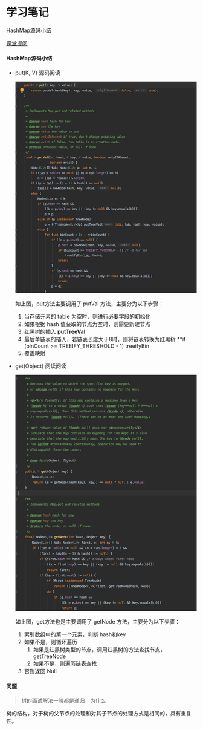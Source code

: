 # 学习笔记

[HashMap源码小结](#HashMap源码小结)

[课堂提问](#问题)

#### HashMap源码小结

- put(K, V) 源码阅读
  
  ![map-put](../images/week02/map-put.png)

  如上图，put方法主要调用了 putVal 方法，主要分为以下步骤：
  
  1. 当存储元素的 table 为空时，则进行必要字段的初始化
  2. 如果根据 hash 值获取的节点为空时，则需要新建节点
  3. 红黑树的插入 **putTreeVal**
  4. 最后单链表的插入，若链表长度大于8时，则将链表转换为红黑树 **if (binCount >= TREEIFY_THRESHOLD - 1) treeifyBin
  5. 覆盖映射
  
- get(Object) 阅读阅读

  ![map-get](../images/week02/map-get.png)

  如上图，get方法也是主要调用了 getNode 方法，主要分为以下步骤：

  1. 索引数组中的第一个元素，判断 hash和key
  2. 如果不是，则循环遍历
     1. 如果是红黑树类型的节点，调用红黑树的方法查找节点，getTreeNode
     2. 如果不是，则遍历链表查找
  3. 否则返回 Null

#### 问题

> 树的面试解法一般都是递归，为什么

树的结构，对于树的父节点的处理和对其子节点的处理方式是相同的，具有重复性。





